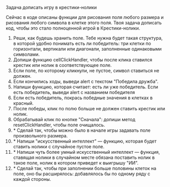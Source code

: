 Задача дописать игру в крестики-нолики

Сейчас в коде описаны функции для рисования поля любого размера и рисования любого символа в клетке этого поля.
Твоя задача дописать код, чтобы это стало полноценной игрой в Крестики-нолики.

1. Реши, как будешь хранить поле. Тебе нужна будет такая структура, в которой удобно понимать есть ли победитель: три клетки по горизонтали, вертикали или диагонали, заполненные одинаковыми символами.
2. Допиши функцию cellClickHandler, чтобы после клика ставился крестик или нолик в соответствующее поле.
3. Если поле, по которому кликнули, не пустое, символ ставиться не должен.
4. Если кончились ходы, выведи alert с текстом "Победила дружба".
5. Напиши функцию, которая считает: есть ли уже победитель. Если есть победитель, выведи alert с названием победителя
6. Если есть победитель, покрась победные значения в клетках в красный.
7. После победы, клик по полю больше не должен ставить крестик или нолик.
8. Обрабатывай клик по кнопке "Сначала": допиши метод resetClickHandler, чтобы поле очищалось.
9. \* Сделай так, чтобы можно было в начале игры задавать поле произвольного размера.
10. \* Напиши "искусственный интеллект" — функцию, которая будет ставить нолики с случайное пустое поле.
11. \* Напиши чуть более умный искусственный интеллект — функция, ставящая нолики в случайном месте обязана поставить нолик в такое поле, нолик в котором приведет к выигрышу "ИИ".
12. \* Сделай так, чтобы при заполнении больше половины клеток на поле, оно бы расширялось: добавлялось бы по одному ряду с каждой стороны.
